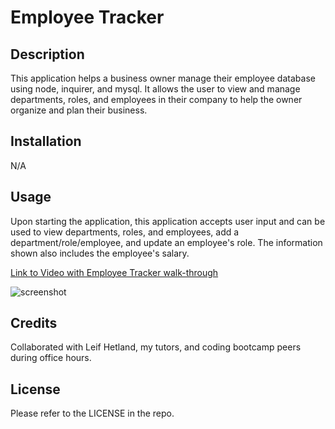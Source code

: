 # Employee Tracker

## Description

This application helps a business owner manage their employee database using node, inquirer, and mysql. It allows the user to view and manage departments, roles, and employees in their company to help the owner organize and plan their business. 

## Installation

N/A

## Usage

Upon starting the application, this application accepts user input and can be used to view departments, roles, and employees, add a department/role/employee, and update an employee's role. The information shown also includes the employee's salary. 

[Link to Video with Employee Tracker walk-through]()


![screenshot]()


## Credits

Collaborated with Leif Hetland, my tutors, and coding bootcamp peers during office hours.

## License

Please refer to the LICENSE in the repo.